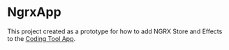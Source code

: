 # NgrxApp

This project created as a prototype for how to add NGRX Store and Effects to the [Coding Tool App](https://github.com/dneimke/coding-tool).
